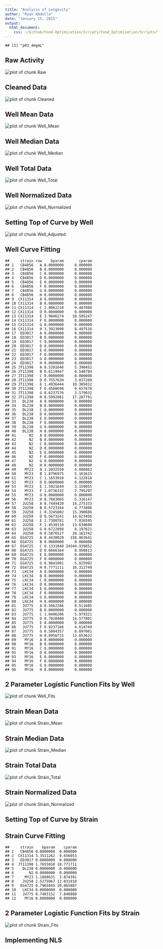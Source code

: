 ```yaml
---
title: "Analysis of Longevity"
author: "Ryan Abdella"
date: "January 15, 2015"
output:
  html_document:
    css: ~/Github/Food-Optimization/Scripts/Food_Optimization/Scripts/foghorn_edited.css
---
```




```
## [1] "p03_4mgmL"
```
 
## Raw Activity ##



![plot of chunk Raw](Scripts/../Data/Raw/p03_4mgmL//p03_4mgmL_Raw-1.png) 

## Cleaned Data ##



![plot of chunk Cleaned](Scripts/../Data/Raw/p03_4mgmL//p03_4mgmL_Cleaned-1.png) 



## Well Mean Data ##

![plot of chunk Well_Mean](Scripts/../Data/Raw/p03_4mgmL//p03_4mgmL_Well_Mean-1.png) 

## Well Median Data ##

![plot of chunk Well_Median](Scripts/../Data/Raw/p03_4mgmL//p03_4mgmL_Well_Median-1.png) 

## Well Total Data ##

![plot of chunk Well_Total](Scripts/../Data/Raw/p03_4mgmL//p03_4mgmL_Well_Total-1.png) 

## Well Normalized Data ##



![plot of chunk Well_Normalized](Scripts/../Data/Raw/p03_4mgmL//p03_4mgmL_Well_Normalized-1.png) 

## Setting Top of Curve by Well ##



![plot of chunk Well_Adjusted](Scripts/../Data/Raw/p03_4mgmL//p03_4mgmL_Well_Adjusted-1.png) 

## Well Curve Fitting ##


```
##     strain row    bparam       cparam
## 1   CB4856   A 0.0000000     0.000000
## 2   CB4856   B 0.0000000     0.000000
## 3   CB4856   C 0.0000000     0.000000
## 4   CB4856   D 0.0000000     0.000000
## 5   CB4856   E 0.0000000     0.000000
## 6   CB4856   F 0.0000000     0.000000
## 7   CB4856   G 0.0000000     0.000000
## 8   CB4856   H 0.0000000     0.000000
## 9  CX11314   A 0.0000000     0.000000
## 10 CX11314   B 0.0000000     0.000000
## 11 CX11314   C 2.8062218     9.487080
## 12 CX11314   D 0.0000000     0.000000
## 13 CX11314   E 3.9846274    10.505247
## 14 CX11314   F 0.0000000     0.000000
## 15 CX11314   G 0.0000000     0.000000
## 16 CX11314   H 3.3923098     8.497516
## 17  ED3017   A 0.0000000     0.000000
## 18  ED3017   B 0.0000000     0.000000
## 19  ED3017   C 0.0000000     0.000000
## 20  ED3017   D 0.0000000     0.000000
## 21  ED3017   E 0.0000000     0.000000
## 22  ED3017   F 0.0000000     0.000000
## 23  ED3017   G 0.0000000     0.000000
## 24  ED3017   H 0.0000000     0.000000
## 25 JT11398   A 0.5201646     5.390452
## 26 JT11398   B 0.6119947     6.548784
## 27 JT11398   C 0.0000000     0.000000
## 28 JT11398   D 0.7557639     3.037268
## 29 JT11398   E 1.4936444    10.305032
## 30 JT11398   F 0.4588698     9.657678
## 31 JT11398   G 0.6237576     3.579032
## 32 JT11398   H 0.5992081    17.287791
## 33   DL238   A 0.0000000     0.000000
## 34   DL238   B 0.0000000     0.000000
## 35   DL238   C 0.0000000     0.000000
## 36   DL238   D 0.0000000     0.000000
## 37   DL238   E 0.0000000     0.000000
## 38   DL238   F 0.0000000     0.000000
## 39   DL238   G 0.0000000     0.000000
## 40   DL238   H 0.0000000     0.000000
## 41      N2   A 0.0000000     0.000000
## 42      N2   B 0.0000000     0.000000
## 43      N2   C 0.0000000     0.000000
## 44      N2   D 0.0000000     0.000000
## 45      N2   E 0.0000000     0.000000
## 46      N2   F 0.0000000     0.000000
## 47      N2   G 0.0000000     0.000000
## 48      N2   H 0.0000000     0.000000
## 49    MY23   A 1.2032550     4.080862
## 50    MY23   B 1.8796975     5.161615
## 51    MY23   C 1.1653018     4.122818
## 52    MY23   D 0.0000000     0.000000
## 53    MY23   E 1.5921649     3.159055
## 54    MY23   F 1.0736332     2.795297
## 55    MY23   G 0.0000000     0.000000
## 56    MY23   H 0.7603865     5.316147
## 57   JU258   A 0.7449420    14.275333
## 58   JU258   B 0.5723164     4.773806
## 59   JU258   C 0.3245802    15.390686
## 60   JU258   D 0.5673241    14.623456
## 61   JU258   E 2.7380781     7.026595
## 62   JU258   F 1.4530110    13.634600
## 63   JU258   G 0.6722898     8.197621
## 64   JU258   H 0.5876527    28.161742
## 65  EG4725   A 0.4430020   158.963641
## 66  EG4725   B 0.0000000     0.000000
## 67  EG4725   C 0.1331840 24344.939852
## 68  EG4725   D 0.6666164     8.950813
## 69  EG4725   E 0.0000000     0.000000
## 70  EG4725   F 0.0000000     0.000000
## 71  EG4725   G 0.9841981     5.825992
## 72  EG4725   H 0.7771111    16.312748
## 73   LKC34   A 0.0000000     0.000000
## 74   LKC34   B 0.0000000     0.000000
## 75   LKC34   C 0.0000000     0.000000
## 76   LKC34   D 0.0000000     0.000000
## 77   LKC34   E 0.0000000     0.000000
## 78   LKC34   F 0.0000000     0.000000
## 79   LKC34   G 0.0000000     0.000000
## 80   LKC34   H 0.0000000     0.000000
## 81   JU775   A 0.5662286     8.511685
## 82   JU775   B 0.0000000     0.000000
## 83   JU775   C 1.0496206     5.979321
## 84   JU775   D 0.7820408    14.577801
## 85   JU775   E 0.0000000     0.000000
## 86   JU775   F 0.8237166     4.614749
## 87   JU775   G 0.5804357     6.897081
## 88   JU775   H 0.8956715    13.653622
## 89    MY16   A 0.0000000     0.000000
## 90    MY16   B 0.0000000     0.000000
## 91    MY16   C 0.0000000     0.000000
## 92    MY16   D 0.0000000     0.000000
## 93    MY16   E 0.0000000     0.000000
## 94    MY16   F 0.0000000     0.000000
## 95    MY16   G 0.0000000     0.000000
## 96    MY16   H 0.0000000     0.000000
```

## 2 Parameter Logistic Function Fits by Well ##



![plot of chunk Well_Fits](Scripts/../Data/Raw/p03_4mgmL//p03_4mgmL_Well_Fits-1.png) 

## Strain Mean Data ##



![plot of chunk Strain_Mean](Scripts/../Data/Raw/p03_4mgmL//p03_4mgmL_Strain_Mean-1.png) 

## Strain Median Data ##

![plot of chunk Strain_Median](Scripts/../Data/Raw/p03_4mgmL//p03_4mgmL_Strain_Median-1.png) 

## Strain Total Data ##

![plot of chunk Strain_Total](Scripts/../Data/Raw/p03_4mgmL//p03_4mgmL_Strain_Total-1.png) 

## Strain Normalized Data ##



![plot of chunk Strain_Normalized](Scripts/../Data/Raw/p03_4mgmL//p03_4mgmL_Strain_Normalized-1.png) 

## Setting Top of Curve by Strain ##





## Strain Curve Fitting ##


```
##     strain    bparam    cparam
## 1   CB4856 0.0000000  0.000000
## 2  CX11314 3.3511262  9.656053
## 3   ED3017 0.0000000  0.000000
## 4  JT11398 1.7655658 10.771711
## 5    DL238 0.0000000  0.000000
## 6       N2 0.0000000  0.000000
## 7     MY23 1.1888631  3.874391
## 8    JU258 2.5275067 12.031918
## 9   EG4725 0.7965045 20.065887
## 10   LKC34 0.0000000  0.000000
## 11   JU775 0.7403152  7.840888
## 12    MY16 0.0000000  0.000000
```

## 2 Parameter Logistic Function Fits by Strain ##



![plot of chunk Strain_Fits](Scripts/../Data/Raw/p03_4mgmL//p03_4mgmL_Strain_Fits-1.png) 

## Implementing NLS ##


